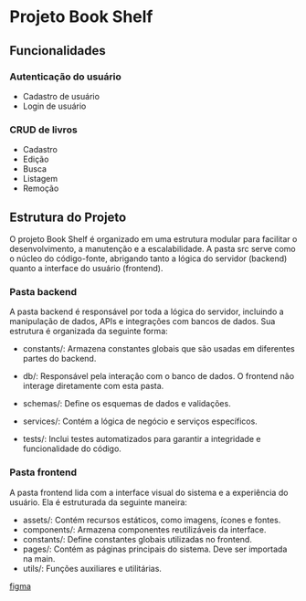 # Projeto Book Shelf

## Funcionalidades

### Autenticação do usuário

- Cadastro de usuário
- Login de usuário

### CRUD de livros

- Cadastro
- Edição
- Busca
- Listagem
- Remoção

## Estrutura do Projeto



O projeto Book Shelf é organizado em uma estrutura modular para facilitar o desenvolvimento, a manutenção e a escalabilidade. A pasta src serve como o núcleo do código-fonte, abrigando tanto a lógica do servidor (backend) quanto a interface do usuário (frontend).

### Pasta backend



A pasta backend é responsável por toda a lógica do servidor, incluindo a manipulação de dados, APIs e integrações com bancos de dados. Sua estrutura é organizada da seguinte forma:

- constants/: Armazena constantes globais que são usadas em diferentes partes do backend.
- db/: Responsável pela interação com o banco de dados. O frontend não interage diretamente com esta pasta.

- schemas/: Define os esquemas de dados e validações.
- services/: Contém a lógica de negócio e serviços específicos.
- tests/: Inclui testes automatizados para garantir a integridade e funcionalidade do código.

### Pasta frontend

A pasta frontend lida com a interface visual do sistema e a experiência do usuário. Ela é estruturada da seguinte maneira:

- assets/: Contém recursos estáticos, como imagens, ícones e fontes.
- components/: Armazena componentes reutilizáveis da interface.
- constants/: Define constantes globais utilizadas no frontend.
- pages/: Contém as páginas principais do sistema. Deve ser importada na main.
- utils/: Funções auxiliares e utilitárias.

[figma](https://www.figma.com/design/xrLJrHbZujpruzcU3WVu6Q/Biblioteca-de-livro?node-id=0-1&t=uGWfxSLcHEIC9Gh8-1)
